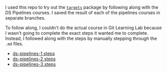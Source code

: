 I used this repo to try out the [`targets`](https://books.ropensci.org/targets/index.html) package by following along with the DS Pipelines courses. I saved the result of each of the pipelines courses in separate branches.

To follow along, I couldn't do the actual course in Git Learning Lab because I wasn't going to complete the exact steps it wanted me to complete. Instead, I followed along with the steps by manually stepping through the `.md` files. 

* [ds-pipelines-1 steps](https://github.com/USGS-R/ds-pipelines-1-course/tree/master/responses)
* [ds-pipelines-2 steps](https://github.com/USGS-R/ds-pipelines-2-course/tree/master/responses)
* [ds-pipelines-3 steps](https://github.com/USGS-R/ds-pipelines-3-course/tree/master/responses)
